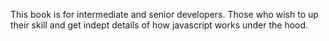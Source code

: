 This book is for intermediate and senior developers. Those who wish to up their skill and get indept details of how javascript works under the hood.

